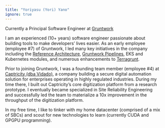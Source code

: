 ```yaml
---
title: "Yoriyasu (Yori) Yano"
ignore: true
---
```


<p class="worktitle">Currently a Principal Software Engineer at <a href="https://gruntwork.io">Gruntwork</a></p>

I am an experienced (10+ years) software engineer passionate about building tools to make developers’ lives easier. As
an early employee (employee #7) of Gruntwork, I led many key initiatives in the company including the [Reference
Architecture](https://gruntwork.io/reference-architecture/), [Gruntwork Pipelines](https://gruntwork.io/pipelines/), EKS
and Kubernetes modules, and numerous enhancements to [Terragrunt](https://terragrunt.gruntwork.io).

Prior to joining Gruntwork, I was a founding team member (employee #4) at [Captricity (dba Vidado)](https://vidado.ai/),
a company building a secure digital automation solution for enterprises operating in highly regulated industries. During
my time there, I built out Captricity’s core digitization platform from a research prototype. I eventually became
specialized in Site Reliability Engineering and successfully led the team to materialize a 10x improvement in the
throughput of the digitization platform.

In my free time, I like to tinker with my home datacenter (comprised of a mix of SBCs) and scout for new technologies to
learn (currently CUDA and GPGPU programming).
